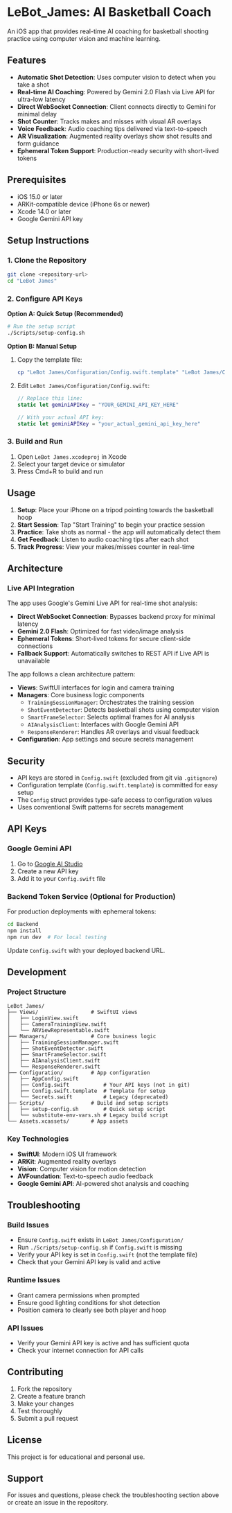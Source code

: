 # LeBot_James: AI Basketball Coach

An iOS app that provides real-time AI coaching for basketball shooting practice using computer vision and machine learning.

## Features

- **Automatic Shot Detection**: Uses computer vision to detect when you take a shot
- **Real-time AI Coaching**: Powered by Gemini 2.0 Flash via Live API for ultra-low latency
- **Direct WebSocket Connection**: Client connects directly to Gemini for minimal delay
- **Shot Counter**: Tracks makes and misses with visual AR overlays
- **Voice Feedback**: Audio coaching tips delivered via text-to-speech
- **AR Visualization**: Augmented reality overlays show shot results and form guidance
- **Ephemeral Token Support**: Production-ready security with short-lived tokens

## Prerequisites

- iOS 15.0 or later
- ARKit-compatible device (iPhone 6s or newer)
- Xcode 14.0 or later
- Google Gemini API key

## Setup Instructions

### 1. Clone the Repository

```bash
git clone <repository-url>
cd "LeBot James"
```

### 2. Configure API Keys

**Option A: Quick Setup (Recommended)**
```bash
# Run the setup script
./Scripts/setup-config.sh
```

**Option B: Manual Setup**
1. Copy the template file:
   ```bash
   cp "LeBot James/Configuration/Config.swift.template" "LeBot James/Configuration/Config.swift"
   ```

2. Edit `LeBot James/Configuration/Config.swift`:
   ```swift
   // Replace this line:
   static let geminiAPIKey = "YOUR_GEMINI_API_KEY_HERE"
   
   // With your actual API key:
   static let geminiAPIKey = "your_actual_gemini_api_key_here"
   ```

### 3. Build and Run

1. Open `LeBot James.xcodeproj` in Xcode
2. Select your target device or simulator
3. Press Cmd+R to build and run

## Usage

1. **Setup**: Place your iPhone on a tripod pointing towards the basketball hoop
2. **Start Session**: Tap "Start Training" to begin your practice session
3. **Practice**: Take shots as normal - the app will automatically detect them
4. **Get Feedback**: Listen to audio coaching tips after each shot
5. **Track Progress**: View your makes/misses counter in real-time

## Architecture

### Live API Integration
The app uses Google's Gemini Live API for real-time shot analysis:
- **Direct WebSocket Connection**: Bypasses backend proxy for minimal latency
- **Gemini 2.0 Flash**: Optimized for fast video/image analysis
- **Ephemeral Tokens**: Short-lived tokens for secure client-side connections
- **Fallback Support**: Automatically switches to REST API if Live API is unavailable

The app follows a clean architecture pattern:

- **Views**: SwiftUI interfaces for login and camera training
- **Managers**: Core business logic components
  - `TrainingSessionManager`: Orchestrates the training session
  - `ShotEventDetector`: Detects basketball shots using computer vision
  - `SmartFrameSelector`: Selects optimal frames for AI analysis
  - `AIAnalysisClient`: Interfaces with Google Gemini API
  - `ResponseRenderer`: Handles AR overlays and visual feedback
- **Configuration**: App settings and secure secrets management

## Security

- API keys are stored in `Config.swift` (excluded from git via `.gitignore`)
- Configuration template (`Config.swift.template`) is committed for easy setup
- The `Config` struct provides type-safe access to configuration values
- Uses conventional Swift patterns for secrets management

## API Keys

### Google Gemini API
1. Go to [Google AI Studio](https://makersuite.google.com/app/apikey)
2. Create a new API key
3. Add it to your `Config.swift` file

### Backend Token Service (Optional for Production)
For production deployments with ephemeral tokens:
```bash
cd Backend
npm install
npm run dev  # For local testing
```
Update `Config.swift` with your deployed backend URL.

## Development

### Project Structure
```
LeBot James/
├── Views/                 # SwiftUI views
│   ├── LoginView.swift
│   ├── CameraTrainingView.swift
│   └── ARViewRepresentable.swift
├── Managers/              # Core business logic
│   ├── TrainingSessionManager.swift
│   ├── ShotEventDetector.swift
│   ├── SmartFrameSelector.swift
│   ├── AIAnalysisClient.swift
│   └── ResponseRenderer.swift
├── Configuration/         # App configuration
│   ├── AppConfig.swift
│   ├── Config.swift           # Your API keys (not in git)
│   ├── Config.swift.template  # Template for setup
│   └── Secrets.swift          # Legacy (deprecated)
├── Scripts/               # Build and setup scripts
│   ├── setup-config.sh        # Quick setup script
│   └── substitute-env-vars.sh # Legacy build script
└── Assets.xcassets/       # App assets
```

### Key Technologies
- **SwiftUI**: Modern iOS UI framework
- **ARKit**: Augmented reality overlays
- **Vision**: Computer vision for motion detection
- **AVFoundation**: Text-to-speech audio feedback
- **Google Gemini API**: AI-powered shot analysis and coaching

## Troubleshooting

### Build Issues
- Ensure `Config.swift` exists in `LeBot James/Configuration/`
- Run `./Scripts/setup-config.sh` if `Config.swift` is missing
- Verify your API key is set in `Config.swift` (not the template file)
- Check that your Gemini API key is valid and active

### Runtime Issues
- Grant camera permissions when prompted
- Ensure good lighting conditions for shot detection
- Position camera to clearly see both player and hoop

### API Issues
- Verify your Gemini API key is active and has sufficient quota
- Check your internet connection for API calls

## Contributing

1. Fork the repository
2. Create a feature branch
3. Make your changes
4. Test thoroughly
5. Submit a pull request

## License

This project is for educational and personal use.

## Support

For issues and questions, please check the troubleshooting section above or create an issue in the repository.